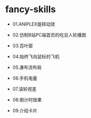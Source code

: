 # fancy-skills

* 01.ANIPLEX旋转动效
* 02.仿制B站PC端首页的吃豆人轮播图
* 03.百叶窗
* 04.始终飞向鼠标的飞机
* 05.瀑布流布局

* 06.手机电量

* 07.滚轮视差

* 08.倒计时效果

* 09.介绍卡片